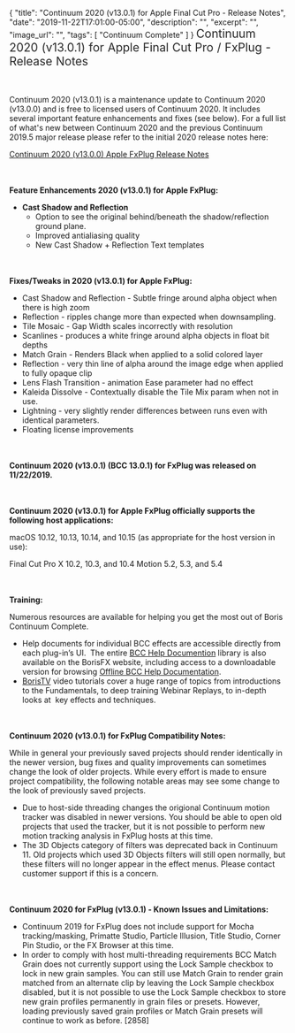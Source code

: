 {
  "title": "Continuum 2020 (v13.0.1) for Apple Final Cut Pro - Release Notes",
  "date": "2019-11-22T17:01:00-05:00",
  "description": "",
  "excerpt": "",
  "image_url": "",
  "tags": [
    "Continuum Complete"
  ]
}
<span style="color: rgb(40, 40, 40); font-size: 1.5em; word-spacing: 0.5px;">Continuum 2020 (v13.0.1) for Apple Final Cut Pro / FxPlug - Release Notes</span>

<span style="font-size: 1rem;"> </span>

Continuum 2020 (v13.0.1) is a maintenance update to Continuum 2020 (v13.0.0) and is free to licensed users of Continuum 2020.  It includes several important feature enhancements and fixes (see below).  For a full list of what's new between Continuum 2020 and the previous Continuum 2019.5 major release please refer to the initial 2020 release notes here:

[Continuum 2020 (v13.0.0) Apple FxPlug Release Notes](/release-notes/continuum-2020-for-apple-final-cut-pro-13-0-0-release-notes/)

<span style="font-size: 1rem;"> </span>

**Feature Enhancements 2020 (v13.0.1) for Apple FxPlug:**

* **Cast Shadow and Reflection**
  * Option to see the original behind/beneath the shadow/reflection ground plane.
  * Improved antialiasing quality
  * New Cast Shadow + Reflection Text templates

<span style="font-size: 1rem;"> </span>

**Fixes/Tweaks in 2020 (v13.0.1) for Apple FxPlug:**

* Cast Shadow and Reflection - Subtle fringe around alpha object when there is high zoom
* Reflection - ripples change more than expected when downsampling.
* Tile Mosaic - Gap Width scales incorrectly with resolution
* Scanlines - produces a white fringe around alpha objects in float bit depths
* Match Grain - Renders Black when applied to a solid colored layer
* Reflection - very thin line of alpha around the image edge when applied to fully opaque clip
* Lens Flash Transition - animation Ease parameter had no effect
* Kaleida Dissolve - Contextually disable the Tile Mix param when not in use.
* Lightning  - very slightly render differences between runs even with identical parameters.
* Floating license improvements

<span style="font-size: 1rem;"> </span>

**Continuum 2020 (v13.0.1) (BCC 13.0.1) for FxPlug was released on 11/22/2019.**

<span style="font-size: 1rem;"> </span>

**Continuum 2020 (v13.0.1) for Apple FxPlug officially supports the following host applications:**

macOS 10.12, 10.13, 10.14, and 10.15 (as appropriate for the host version in use):

Final Cut Pro X 10.2, 10.3, and 10.4
Motion 5.2, 5.3, and 5.4

<span style="font-size: 1rem;"> </span>

**Training:**

Numerous resources are available for helping you get the most out of Boris Continuum Complete.

* Help documents for individual BCC effects are accessible directly from each plug-in’s UI.  The entire [BCC Help Documention](/documentation/continuum/bcc-user-guide/ "BCC Help Documentation") library is also available on the BorisFX website, including access to a downloadable version for browsing [Offline BCC Help Documentation](https://cdn.borisfx.com/borisfx/store/BCC2019Documentation.zip "Offline Downloadable BCC Help Documentation").
* [BorisTV](/videos/) video tutorials cover a huge range of topics from introductions to the Fundamentals, to deep training Webinar Replays, to in-depth looks at  key effects and techniques.

<span style="font-size: 1rem;"> </span>

**Continuum 2020 (v13.0.1) for FxPlug Compatibility Notes:**

While in general your previously saved projects should render identically in the newer version, bug fixes and quality improvements can sometimes change the look of older projects. While every effort is made to ensure project compatibility, the following notable areas may see some change to the look of previously saved projects.

* Due to host-side threading changes the origional Continuum motion tracker was disabled in newer versions.  You should be able to open old projects that used the tracker, but it is not possible to perform new motion tracking analysis in FxPlug hosts at this time.
* The 3D Objects category of filters was deprecated back in Continuum 11. Old projects which used 3D Objects filters will still open normally, but these filters will no longer appear in the effect menus. Please contact customer support if this is a concern.

<span style="font-size: 1rem;"> </span>

**Continuum 2020 for FxPlug (v13.0.1) - Known Issues and Limitations:**

* Continuum 2019 for FxPlug does not include support for Mocha tracking/masking, Primatte Studio, Particle Illusion, Title Studio, Corner Pin Studio, or the FX Browser at this time.
* In order to comply with host multi-threading requirements BCC Match Grain does not currently support using the Lock Sample checkbox to lock in new grain samples. You can still use Match Grain to render grain matched from an alternate clip by leaving the Lock Sample checkbox disabled, but it is not possible to use the Lock Sample checkbox to store new grain profiles permanently in grain files or presets. However, loading previously saved grain profiles or Match Grain presets will continue to work as before. \[2858\]

<div id="ext-gen9245"> </div>